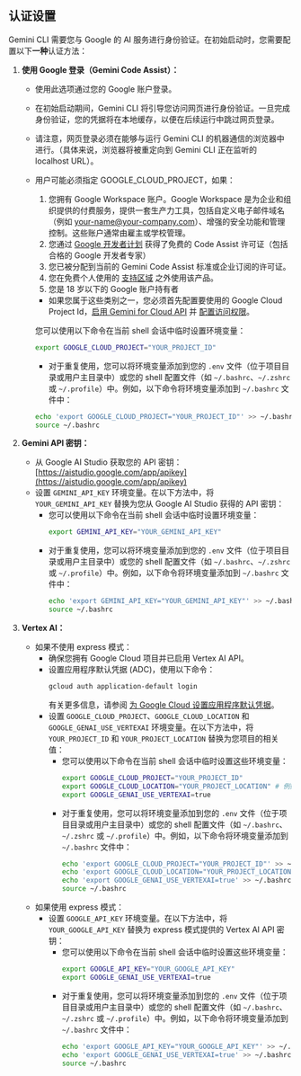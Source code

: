 ## 认证设置

Gemini CLI 需要您与 Google 的 AI 服务进行身份验证。在初始启动时，您需要配置以下**一种**认证方法：

1.  **使用 Google 登录（Gemini Code Assist）：**
    - 使用此选项通过您的 Google 账户登录。
    - 在初始启动期间，Gemini CLI 将引导您访问网页进行身份验证。一旦完成身份验证，您的凭据将在本地缓存，以便在后续运行中跳过网页登录。
    - 请注意，网页登录必须在能够与运行 Gemini CLI 的机器通信的浏览器中进行。（具体来说，浏览器将被重定向到 Gemini CLI 正在监听的 localhost URL）。
    - <a id="workspace-gca">用户可能必须指定 GOOGLE_CLOUD_PROJECT，如果：</a>
      1. 您拥有 Google Workspace 账户。Google Workspace 是为企业和组织提供的付费服务，提供一套生产力工具，包括自定义电子邮件域名（例如 your-name@your-company.com）、增强的安全功能和管理控制。这些账户通常由雇主或学校管理。
      1. 您通过 [Google 开发者计划](https://developers.google.com/program/plans-and-pricing) 获得了免费的 Code Assist 许可证（包括合格的 Google 开发者专家）
      1. 您已被分配到当前的 Gemini Code Assist 标准或企业订阅的许可证。
      1. 您在免费个人使用的 [支持区域](https://developers.google.com/gemini-code-assist/resources/available-locations) 之外使用该产品。
      1. 您是 18 岁以下的 Google 账户持有者
      - 如果您属于这些类别之一，您必须首先配置要使用的 Google Cloud Project Id，[启用 Gemini for Cloud API](https://cloud.google.com/gemini/docs/discover/set-up-gemini#enable-api) 并 [配置访问权限](https://cloud.google.com/gemini/docs/discover/set-up-gemini#grant-iam)。

      您可以使用以下命令在当前 shell 会话中临时设置环境变量：

      ```bash
      export GOOGLE_CLOUD_PROJECT="YOUR_PROJECT_ID"
      ```
      - 对于重复使用，您可以将环境变量添加到您的 `.env` 文件（位于项目目录或用户主目录中）或您的 shell 配置文件（如 `~/.bashrc`、`~/.zshrc` 或 `~/.profile`）中。例如，以下命令将环境变量添加到 `~/.bashrc` 文件中：

      ```bash
      echo 'export GOOGLE_CLOUD_PROJECT="YOUR_PROJECT_ID"' >> ~/.bashrc
      source ~/.bashrc
      ```

2.  **<a id="gemini-api-key"></a>Gemini API 密钥：**
    - 从 Google AI Studio 获取您的 API 密钥：[https://aistudio.google.com/app/apikey](https://aistudio.google.com/app/apikey)
    - 设置 `GEMINI_API_KEY` 环境变量。在以下方法中，将 `YOUR_GEMINI_API_KEY` 替换为您从 Google AI Studio 获得的 API 密钥：
      - 您可以使用以下命令在当前 shell 会话中临时设置环境变量：
        ```bash
        export GEMINI_API_KEY="YOUR_GEMINI_API_KEY"
        ```
      - 对于重复使用，您可以将环境变量添加到您的 `.env` 文件（位于项目目录或用户主目录中）或您的 shell 配置文件（如 `~/.bashrc`、`~/.zshrc` 或 `~/.profile`）中。例如，以下命令将环境变量添加到 `~/.bashrc` 文件中：
        ```bash
        echo 'export GEMINI_API_KEY="YOUR_GEMINI_API_KEY"' >> ~/.bashrc
        source ~/.bashrc
        ```

3.  **Vertex AI：**
    - 如果不使用 express 模式：
      - 确保您拥有 Google Cloud 项目并已启用 Vertex AI API。
      - 设置应用程序默认凭据 (ADC)，使用以下命令：
        ```bash
        gcloud auth application-default login
        ```
        有关更多信息，请参阅 [为 Google Cloud 设置应用程序默认凭据](https://cloud.google.com/docs/authentication/provide-credentials-adc)。
      - 设置 `GOOGLE_CLOUD_PROJECT`、`GOOGLE_CLOUD_LOCATION` 和 `GOOGLE_GENAI_USE_VERTEXAI` 环境变量。在以下方法中，将 `YOUR_PROJECT_ID` 和 `YOUR_PROJECT_LOCATION` 替换为您项目的相关值：
        - 您可以使用以下命令在当前 shell 会话中临时设置这些环境变量：
          ```bash
          export GOOGLE_CLOUD_PROJECT="YOUR_PROJECT_ID"
          export GOOGLE_CLOUD_LOCATION="YOUR_PROJECT_LOCATION" # 例如，us-central1
          export GOOGLE_GENAI_USE_VERTEXAI=true
          ```
        - 对于重复使用，您可以将环境变量添加到您的 `.env` 文件（位于项目目录或用户主目录中）或您的 shell 配置文件（如 `~/.bashrc`、`~/.zshrc` 或 `~/.profile`）中。例如，以下命令将环境变量添加到 `~/.bashrc` 文件中：
          ```bash
          echo 'export GOOGLE_CLOUD_PROJECT="YOUR_PROJECT_ID"' >> ~/.bashrc
          echo 'export GOOGLE_CLOUD_LOCATION="YOUR_PROJECT_LOCATION"' >> ~/.bashrc
          echo 'export GOOGLE_GENAI_USE_VERTEXAI=true' >> ~/.bashrc
          source ~/.bashrc
          ```
    - 如果使用 express 模式：
      - 设置 `GOOGLE_API_KEY` 环境变量。在以下方法中，将 `YOUR_GOOGLE_API_KEY` 替换为 express 模式提供的 Vertex AI API 密钥：
        - 您可以使用以下命令在当前 shell 会话中临时设置这些环境变量：
          ```bash
          export GOOGLE_API_KEY="YOUR_GOOGLE_API_KEY"
          export GOOGLE_GENAI_USE_VERTEXAI=true
          ```
        - 对于重复使用，您可以将环境变量添加到您的 `.env` 文件（位于项目目录或用户主目录中）或您的 shell 配置文件（如 `~/.bashrc`、`~/.zshrc` 或 `~/.profile`）中。例如，以下命令将环境变量添加到 `~/.bashrc` 文件中：
          ```bash
          echo 'export GOOGLE_API_KEY="YOUR_GOOGLE_API_KEY"' >> ~/.bashrc
          echo 'export GOOGLE_GENAI_USE_VERTEXAI=true' >> ~/.bashrc
          source ~/.bashrc
          ```

